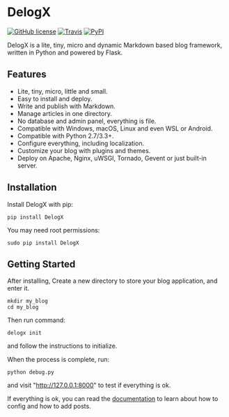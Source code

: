 # DelogX

[![GitHub license](https://img.shields.io/badge/license-Apache%202-blue.svg?style=flat-square)](https://raw.githubusercontent.com/deluxghost/DelogX/master/LICENSE)
[![Travis](https://img.shields.io/travis/deluxghost/DelogX.svg?style=flat-square)](https://travis-ci.org/deluxghost/DelogX/)
[![PyPI](https://img.shields.io/pypi/v/DelogX.svg?style=flat-square)](https://pypi.python.org/pypi/DelogX)

DelogX is a lite, tiny, micro and dynamic Markdown based blog framework, written in Python and powered by Flask.

## Features

* Lite, tiny, micro, little and small.
* Easy to install and deploy.
* Write and publish with Markdown.
* Manage articles in one directory.
* No database and admin panel, everything is file.
* Compatible with Windows, macOS, Linux and even WSL or Android.
* Compatible with Python 2.7/3.3+.
* Configure everything, including localization.
* Customize your blog with plugins and themes.
* Deploy on Apache, Nginx, uWSGI, Tornado, Gevent or just built-in server.

## Installation

Install DelogX with pip:

```shell
pip install DelogX
```

You may need root permissions:

```shell
sudo pip install DelogX
```

## Getting Started

After installing, Create a new directory to store your blog application, and enter it.

```shell
mkdir my_blog
cd my_blog
```

Then run command:

```shell
delogx init
```

and follow the instructions to initialize.

When the process is complete, run:

```shell
python debug.py
```

and visit "http://127.0.0.1:8000" to test if everything is ok.

If everything is ok, you can read the [documentation] to learn about how to config and how to add posts.

[documentation]: https://github.com/deluxghost/DelogX/wiki
